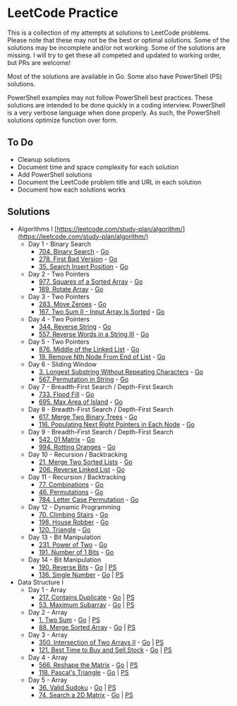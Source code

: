 # LeetCode Practice

This is a collection of my attempts at solutions to LeetCode problems.
Please note that these may not be the best or optimal solutions.
Some of the solutions may be incomplete and/or not working.
Some of the solutions are missing.
I will try to get these all competed and updated to working order, but PRs are welcome!

Most of the solutions are available in Go.
Some also have PowerShell (PS) solutions.

PowerShell examples may not follow PowerShell best practices.
These solutions are intended to be done quickly in a coding interview.
PowerShell is a very verbose language when done properly.
As such, the PowerShell solutions optimize function over form.

## To Do

* Cleanup solutions
* Document time and space complexity for each solution
* Add PowerShell solutions
* Document the LeetCode problem title and URL in each solution
* Document how each solutions works

## Solutions

* Algorithms I [https://leetcode.com/study-plan/algorithm/](https://leetcode.com/study-plan/algorithm/)
  * Day 1 - Binary Search
    * [704. Binary Search](https://leetcode.com/problems/binary-search/) - [Go](AlgorithmsI/day01/binarysearch/main.go)
    * [278. First Bad Version](https://leetcode.com/problems/first-bad-version/) - [Go](AlgorithmsI/day01/firstbadversion/main.go)
    * [35. Search Insert Position](https://leetcode.com/problems/search-insert-position/) - [Go](AlgorithmsI/day01/searchinsertposition/main.go)
  * Day 2 - Two Pointers
    * [977. Squares of a Sorted Array](https://leetcode.com/problems/squares-of-a-sorted-array/) - [Go](AlgorithmsI/day02/squaresofasortedarray/main.go)
    * [189. Rotate Array](https://leetcode.com/problems/rotate-array/) - [Go](AlgorithmsI/day02/rotatearray/main.go)
  * Day 3 - Two Pointers
    * [283. Move Zeroes](https://leetcode.com/problems/move-zeroes/) - [Go](AlgorithmsI/day03/movezeroes/main.go)
    * [167. Two Sum II - Input Array Is Sorted](https://leetcode.com/problems/two-sum-ii-input-array-is-sorted/) - [Go](AlgorithmsI/day03/twosumiiarrayissorted/main.go)
  * Day 4 - Two Pointers
    * [344. Reverse String](https://leetcode.com/problems/reverse-string/) - [Go](AlgorithmsI/day04/reversestring/main.go)
    * [557. Reverse Words in a String III](https://leetcode.com/problems/reverse-words-in-a-string-iii/) - [Go](AlgorithmsI/day04/reversewordsinstringiii/main.go)
  * Day 5 - Two Pointers
    * [876. Middle of the Linked List](https://leetcode.com/problems/middle-of-the-linked-list/) - [Go](AlgorithmsI/day05/middleofthelinkedlist/main.go)
    * [19. Remove Nth Node From End of List](https://leetcode.com/problems/remove-nth-node-from-end-of-list/) - [Go](AlgorithmsI/day05/removenthnodefromendoflist/main.go)
  * Day 6 - Sliding Window
    * [3. Longest Substring Without Repeating Characters](https://leetcode.com/problems/longest-substring-without-repeating-characters/) - [Go](AlgorithmsI/day06/lengthOfLongestSubstring/main.go)
    * [567. Permutation in String](https://leetcode.com/problems/permutation-in-string/) - [Go](AlgorithmsI/day06/permutationinstring/main.go)
  * Day 7 - Breadth-First Search / Depth-First Search
    * [733. Flood Fill](https://leetcode.com/problems/flood-fill/) - [Go](AlgorithmsI/day07/floodfill/main.go)
    * [695. Max Area of Island](https://leetcode.com/problems/max-area-of-island/) - [Go](AlgorithmsI/day07/maxareaofisland/main.go)
  * Day 8 - Breadth-First Search / Depth-First Search
    * [617. Merge Two Binary Trees](https://leetcode.com/problems/merge-two-binary-trees/) - [Go](AlgorithmsI/day08/mergetwobinarytrees/main.go)
    * [116. Populating Next Right Pointers in Each Node](https://leetcode.com/problems/populating-next-right-pointers-in-each-node/) - [Go](AlgorithmsI/day08/populatingnextrightpointersineachnode/main.go)
  * Day 9 - Breadth-First Search / Depth-First Search
    * [542. 01 Matrix](https://leetcode.com/problems/01-matrix/) - [Go](AlgorithmsI/day09/01matrix/main.go)
    * [994. Rotting Oranges](https://leetcode.com/problems/rotting-oranges/) - [Go](AlgorithmsI/day09/rottingoranges/main.go)
  * Day 10 - Recursion / Backtracking
    * [21. Merge Two Sorted Lists](https://leetcode.com/problems/merge-two-sorted-lists/) - [Go](AlgorithmsI/day10/mergetwosortedlists/main.go)
    * [206. Reverse Linked List](https://leetcode.com/problems/reverse-linked-list/) - [Go](AlgorithmsI/day10/reverselinkedlist/main.go)
  * Day 11 - Recursion / Backtracking
    * [77. Combinations](https://leetcode.com/problems/combinations/) - [Go](AlgorithmsI/day11/combinations/main.go)
    * [46. Permutations](https://leetcode.com/problems/permutations/) - [Go](AlgorithmsI/day11/permutations/main.go)
    * [784. Letter Case Permutation](https://leetcode.com/problems/letter-case-permutation/) - [Go](AlgorithmsI/day11/lettercasepermutation/main.go)
  * Day 12 - Dynamic Programming
    * [70. Climbing Stairs](https://leetcode.com/problems/climbing-stairs/) - [Go](AlgorithmsI/day12/climbingstairs/main.go)
    * [198. House Robber](https://leetcode.com/problems/house-robber/) - [Go](AlgorithmsI/day12/houserobber/main.go)
    * [120. Triangle](https://leetcode.com/problems/triangle/) - [Go](AlgorithmsI/day12/triangle/main.go)
  * Day 13 - Bit Manipulation
    * [231. Power of Two](https://leetcode.com/problems/power-of-two/) - [Go](AlgorithmsI/day13/poweroftwo/main.go)
    * [191. Number of 1 Bits](https://leetcode.com/problems/number-of-1-bits/) - [Go](AlgorithmsI/day13/numberofonebits/main.go)
  * Day 14 - Bit Manipulation
    * [190. Reverse Bits](https://leetcode.com/problems/reverse-bits/) - [Go](AlgorithmsI/day14/reversebits/main.go) | [PS](AlgorithmsI/day14/reversebits/main.ps1)
    * [136. Single Number](https://leetcode.com/problems/single-number/) - [Go](AlgorithmsI/day14/singlenum/main.go) | [PS](AlgorithmsI/day14/singlenum/main.ps1)
* Data Structure I
  * Day 1 - Array
    * [217. Contains Duplicate](https://leetcode.com/problems/contains-duplicate/) - [Go](DataStructureI/day01/containsduplicate/main.go) | [PS](DataStructureI/day01/containsduplicate/main.ps1)
    * [53. Maximum Subarray](https://leetcode.com/problems/maximum-subarray/) - [Go](DataStructureI/day01/maximumsubarray/main.go) | [PS](DataStructureI/day01/maximumsubarray/main.ps1)
  * Day 2 - Array
    * [1. Two Sum](https://leetcode.com/problems/two-sum/) - [Go](DataStructureI/day02/twosum/main.go) | [PS](DataStructureI/day02/twosum/main.ps1)
    * [88. Merge Sorted Array](https://leetcode.com/problems/merge-sorted-array/) - [Go](DataStructureI/day02/mergesortedarray/main.go) | [PS](DataStructureI/day02/mergesortedarray/main.ps1)
  * Day 3 - Array
    * [350. Intersection of Two Arrays II](https://leetcode.com/problems/intersection-of-two-arrays-ii/) - [Go](DataStructureI/day03/interesctionoftwoarraysii/main.go) | [PS](DataStructureI/day03/interesctionoftwoarraysii/main.ps1)
    * [121. Best Time to Buy and Sell Stock](https://leetcode.com/problems/best-time-to-buy-and-sell-stock/) - [Go](DataStructureI/day03/besttimetobuyandsellstock/main.go) | [PS](DataStructureI/day03/besttimetobuyandsellstock/main.ps1)
  * Day 4 - Array
    * [566. Reshape the Matrix](https://leetcode.com/problems/reshape-the-matrix/) - [Go](DataStructureI/day04/reshapematrix/main.go) | [PS](DataStructureI/day04/reshapematrix/main.ps1)
    * [118. Pascal's Triangle](https://leetcode.com/problems/pascals-triangle/) - [Go](DataStructureI/day04/pascalstriangle/main.go) | [PS](DataStructureI/day04/pascalstriangle/main.ps1)
  * Day 5 - Array
    * [36. Valid Sudoku](https://leetcode.com/problems/valid-sudoku/) - [Go](DataStructureI/day05/validsudoku/main.go) | [PS](DataStructureI/day05/validsudoku/main.ps1)
    * [74. Search a 2D Matrix](https://leetcode.com/problems/search-a-2d-matrix/) - [Go](DataStructureI/day05/searcha2dmatrix/main.go) | [PS](DataStructureI/day05/searcha2dmatrix/main.ps1)

